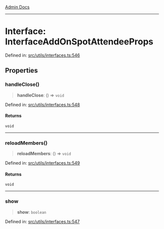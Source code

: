 [Admin Docs](/)

***

# Interface: InterfaceAddOnSpotAttendeeProps

Defined in: [src/utils/interfaces.ts:546](https://github.com/gautam-divyanshu/talawa-admin/blob/d5fea688542032271211cd43ee86c7db0866bcc0/src/utils/interfaces.ts#L546)

## Properties

### handleClose()

> **handleClose**: () => `void`

Defined in: [src/utils/interfaces.ts:548](https://github.com/gautam-divyanshu/talawa-admin/blob/d5fea688542032271211cd43ee86c7db0866bcc0/src/utils/interfaces.ts#L548)

#### Returns

`void`

***

### reloadMembers()

> **reloadMembers**: () => `void`

Defined in: [src/utils/interfaces.ts:549](https://github.com/gautam-divyanshu/talawa-admin/blob/d5fea688542032271211cd43ee86c7db0866bcc0/src/utils/interfaces.ts#L549)

#### Returns

`void`

***

### show

> **show**: `boolean`

Defined in: [src/utils/interfaces.ts:547](https://github.com/gautam-divyanshu/talawa-admin/blob/d5fea688542032271211cd43ee86c7db0866bcc0/src/utils/interfaces.ts#L547)
